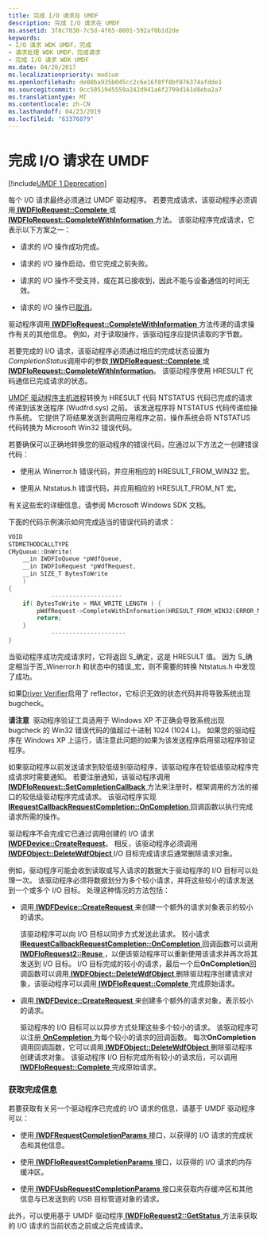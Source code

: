 ```yaml
---
title: 完成 I/O 请求在 UMDF
description: 完成 I/O 请求在 UMDF
ms.assetid: 3f8c7030-7c5d-4f65-8001-592af0b1d2de
keywords:
- I/O 请求 WDK UMDF，完成
- 请求处理 WDK UMDF，完成请求
- 完成 I/O 请求 WDK UMDF
ms.date: 04/20/2017
ms.localizationpriority: medium
ms.openlocfilehash: de08ba935b045cc2c6e16f8ff8bf076374afdde1
ms.sourcegitcommit: 0cc5051945559a242d941a6f2799d161d8eba2a7
ms.translationtype: MT
ms.contentlocale: zh-CN
ms.lasthandoff: 04/23/2019
ms.locfileid: "63376879"
---
```

# <a name="completing-io-requests-in-umdf"></a>完成 I/O 请求在 UMDF


[!include[UMDF 1 Deprecation](../umdf-1-deprecation.md)]

每个 I/O 请求最终必须通过 UMDF 驱动程序。 若要完成请求，该驱动程序必须调用[ **IWDFIoRequest::Complete** ](https://msdn.microsoft.com/library/windows/hardware/ff559070)或[ **IWDFIoRequest::CompleteWithInformation** ](https://msdn.microsoft.com/library/windows/hardware/ff559074)方法。 该驱动程序完成请求，它表示以下方案之一：

-   请求的 I/O 操作成功完成。

-   请求的 I/O 操作启动，但它完成之前失败。

-   请求的 I/O 操作不受支持，或在其已接收到，因此不能与设备通信的时间无效。

-   请求的 I/O 操作已[取消](canceling-i-o-requests.md)。

驱动程序调用[ **IWDFIoRequest::CompleteWithInformation** ](https://msdn.microsoft.com/library/windows/hardware/ff559074)方法传递的请求操作有关的其他信息。 例如，对于读取操作，该驱动程序应提供读取的字节数。

若要完成的 I/O 请求，该驱动程序必须通过相应的完成状态设置为*CompletionStatus*调用中的参数[ **IWDFIoRequest::Complete** ](https://msdn.microsoft.com/library/windows/hardware/ff559070)或[ **IWDFIoRequest::CompleteWithInformation**](https://msdn.microsoft.com/library/windows/hardware/ff559074)。 该驱动程序使用 HRESULT 代码通信已完成请求的状态。

[UMDF 驱动程序主机进程](umdf-driver-host-process.md)转换为 HRESULT 代码 NTSTATUS 代码已完成的请求传递到该发送程序 (Wudfrd.sys) 之前。 该发送程序将 NTSTATUS 代码传递给操作系统。 它提供了将结果发送到调用应用程序之前，操作系统会将 NTSTATUS 代码转换为 Microsoft Win32 错误代码。

若要确保可以正确地转换您的驱动程序的错误代码，应通过以下方法之一创建错误代码：

-   使用从 Winerror.h 错误代码，并应用相应的 HRESULT\_FROM\_WIN32 宏。

-   使用从 Ntstatus.h 错误代码，并应用相应的 HRESULT\_FROM\_NT 宏。

有关这些宏的详细信息，请参阅 Microsoft Windows SDK 文档。

下面的代码示例演示如何完成适当的错误代码的请求：

```cpp
VOID
STDMETHODCALLTYPE
CMyQueue::OnWrite(
    __in IWDFIoQueue *pWdfQueue,
    __in IWDFIoRequest *pWdfRequest,
    __in SIZE_T BytesToWrite
    )
{
            -------------------- 
    if( BytesToWrite > MAX_WRITE_LENGTH ) {
        pWdfRequest->CompleteWithInformation(HRESULT_FROM_WIN32(ERROR_MORE_DATA), 0);
        return;
    }
            ---------------------
}
```

当驱动程序成功完成请求时，它将返回 S\_确定，这是 HRESULT 值。 因为 S\_确定相当于否\_Winerror.h 和状态中的错误\_宏，则不需要的转换 Ntstatus.h 中发现了成功。

如果[Driver Verifier](https://msdn.microsoft.com/library/windows/hardware/ff545448)启用了 reflector，它标识无效的状态代码并将导致系统出现 bugcheck。

**请注意**  驱动程序验证工具适用于 Windows XP 不正确会导致系统出现 bugcheck 的 Win32 错误代码的值超过十进制 1024 (1024 L)。 如果您的驱动程序在 Windows XP 上运行，请注意此问题的如果为该发送程序启用驱动程序验证程序。

 

如果驱动程序以前发送请求到较低级别驱动程序，该驱动程序在较低级驱动程序完成请求时需要通知。 若要注册通知，该驱动程序调用[ **IWDFIoRequest::SetCompletionCallback** ](https://msdn.microsoft.com/library/windows/hardware/ff559153)方法来注册时，框架调用的方法的接口的较低级驱动程序完成请求。 该驱动程序实现[ **IRequestCallbackRequestCompletion::OnCompletion** ](https://msdn.microsoft.com/library/windows/hardware/ff556905)回调函数以执行完成请求所需的操作。

驱动程序不会完成它已通过调用创建的 I/O 请求[ **IWDFDevice::CreateRequest**](https://msdn.microsoft.com/library/windows/hardware/ff557021)。 相反，该驱动程序必须调用[ **IWDFObject::DeleteWdfObject** ](https://msdn.microsoft.com/library/windows/hardware/ff560210) I/O 目标完成请求后通常删除请求对象。

例如，驱动程序可能会收到读取或写入请求的数据大于驱动程序的 I/O 目标可以处理一次。 该驱动程序必须将数据划分为多个较小请求，并将这些较小的请求发送到一个或多个 I/O 目标。 处理这种情况的方法包括：

-   调用[ **IWDFDevice::CreateRequest** ](https://msdn.microsoft.com/library/windows/hardware/ff557021)来创建一个额外的请求对象表示的较小的请求。

    该驱动程序可以向 I/O 目标以同步方式发送此请求。 较小请求[ **IRequestCallbackRequestCompletion::OnCompletion** ](https://msdn.microsoft.com/library/windows/hardware/ff556905)回调函数可以调用[ **IWDFIoRequest2::Reuse** ](https://msdn.microsoft.com/library/windows/hardware/ff559048)，以便该驱动程序可以重新使用该请求并再次将其发送到 I/O 目标。 I/O 目标完成的较小的请求，最后一个后**OnCompletion**回调函数可以调用[ **IWDFObject::DeleteWdfObject** ](https://msdn.microsoft.com/library/windows/hardware/ff560210)删除驱动程序创建请求对象，该驱动程序可以调用[ **IWDFIoRequest::Complete** ](https://msdn.microsoft.com/library/windows/hardware/ff559070)完成原始请求。

-   调用[ **IWDFDevice::CreateRequest** ](https://msdn.microsoft.com/library/windows/hardware/ff557021)来创建多个额外的请求对象，表示较小的请求。

    驱动程序的 I/O 目标可以以异步方式处理这些多个较小的请求。 该驱动程序可以注册[ **OnCompletion** ](https://msdn.microsoft.com/library/windows/hardware/ff556905)为每个较小的请求的回调函数。 每次**OnCompletion**调用回调函数，它可以调用[ **IWDFObject::DeleteWdfObject** ](https://msdn.microsoft.com/library/windows/hardware/ff560210)删除驱动程序创建请求对象。 该驱动程序 I/O 目标完成所有较小的请求后，可以调用[ **IWDFIoRequest::Complete** ](https://msdn.microsoft.com/library/windows/hardware/ff559070)完成原始请求。

### <a name="obtaining-completion-information"></a>获取完成信息

若要获取有关另一个驱动程序已完成的 I/O 请求的信息，请基于 UMDF 驱动程序可以：

-   使用[ **IWDFRequestCompletionParams** ](https://msdn.microsoft.com/library/windows/hardware/ff560292)接口，以获得的 I/O 请求的完成状态和其他信息。

-   使用[ **IWDFIoRequestCompletionParams** ](https://msdn.microsoft.com/library/windows/hardware/ff559055)接口，以获得的 I/O 请求的内存缓冲区。

-   使用[ **IWDFUsbRequestCompletionParams** ](https://msdn.microsoft.com/library/windows/hardware/ff560346)接口来获取内存缓冲区和其他信息与已发送到的 USB 目标管道对象的请求。

此外，可以使用基于 UMDF 驱动程序[ **IWDFIoRequest2::GetStatus** ](https://msdn.microsoft.com/library/windows/hardware/ff559013)方法来获取的 I/O 请求的当前状态之前或之后完成请求。

 

 





